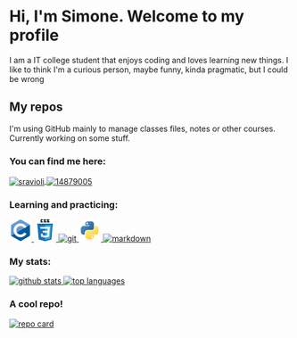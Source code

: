 
# Hi, I'm Simone. Welcome to my profile

I am a IT college student that enjoys coding and loves learning new things. I like to think I'm a curious person, maybe funny, kinda pragmatic, but I could be wrong


## My repos

I'm using GitHub mainly to manage classes files, notes or other courses.
Currently working on some stuff.



### You can find me here:

<p align="left">
    <a href="https://codepen.io/sravioli" target="blank">
        <img align="center" src="https://raw.githubusercontent.com/rahuldkjain/github-profile-readme-generator/master/src/images/icons/Social/codepen.svg" alt="sravioli" height="30" width="40"/>
    </a>
    <a href="https://stackoverflow.com/users/14879005" target="blank">
        <img align="center" src="https://raw.githubusercontent.com/rahuldkjain/github-profile-readme-generator/master/src/images/icons/Social/stack-overflow.svg" alt="14879005" height="30" width="40"/>
    </a>
</p>


### Learning and practicing:
<p align="left">
    <a href="https://www.cprogramming.com/" target="_blank" rel="noreferrer">
        <img src="https://raw.githubusercontent.com/devicons/devicon/master/icons/c/c-original.svg" alt="c" width="40" height="40"/>
    </a>
    <a href="https://www.w3schools.com/css/" target="_blank" rel="noreferrer">
        <img src="https://raw.githubusercontent.com/devicons/devicon/master/icons/css3/css3-original-wordmark.svg" alt="css3" width="40" height="40"/>
    </a> 
    <a href="https://git-scm.com/" target="_blank" rel="noreferrer"> 
        <img src="https://www.vectorlogo.zone/logos/git-scm/git-scm-icon.svg" alt="git" width="40" height="40"/> 
    </a> 
    <a href="https://www.python.org" target="_blank" rel="noreferrer"> 
        <img src="https://raw.githubusercontent.com/devicons/devicon/master/icons/python/python-original.svg" alt="python" width="40" height="40"/> 
    </a>
    <a href="https://www.markdownguide.org/getting-started/" target="_blank" rel="noreferrer">
        <img src="https://cdn.jsdelivr.net/gh/devicons/devicon/icons/markdown/markdown-original.svg" alt="markdown" width="40" height="40"/>
    </a>
</p>


### My stats:

<p align="left">
    <a href="https://github.com/anuraghazra/github-readme-stats">
        <img align="top" src="https://github-readme-stats.vercel.app/api?username=sRavioli&show_icons=true&bg_color=1e1e2e&text_color=cdd6f4&icon_color=cba6f7&title_color=94e2d5" alt="github stats"/>
    </a>    
    <a href="https://github.com/anuraghazra/github-readme-stats">
        <img align="top" src="https://github-readme-stats.vercel.app/api/top-langs/?username=sRavioli&layout=compact&bg_color=1e1e2e&text_color=cdd6f4&icon_color=cba6f7&title_color=94e2d5" alt="top languages"/>
    </a>
</p>


### A cool repo!

<p align="left">
    <a href="https://github.com/sRavioli/pythoncs">
        <img align="top" src="https://github-readme-stats.vercel.app/api/pin/?username=sRavioli&repo=pythoncs&show_owner=true&bg_color=1e1e2e&text_color=cdd6f4&icon_color=cba6f7&title_color=94e2d5" alt="repo card"/>
    </a>
</p>

